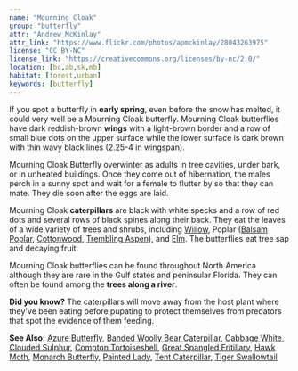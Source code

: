 ```yaml
---
name: "Mourning Cloak"
group: "butterfly"
attr: "Andrew McKinlay"
attr_link: "https://www.flickr.com/photos/apmckinlay/28043263975"
license: "CC BY-NC"
license_link: "https://creativecommons.org/licenses/by-nc/2.0/"
location: [bc,ab,sk,mb]
habitat: [forest,urban]
keywords: [butterfly]
---
```

If you spot a butterfly in **early spring**, even before the snow has melted, it could very well be a Mourning Cloak butterfly. Mourning Cloak butterflies have dark reddish-brown **wings** with a light-brown border and a row of small blue dots on the upper surface while the lower surface is dark brown with thin wavy black lines (2.25-4 in wingspan).

Mourning Cloak Butterfly overwinter as adults in tree cavities, under bark, or in unheated buildings. Once they come out of hibernation, the males perch in a sunny spot and wait for a female to flutter by so that they can mate. They die soon after the eggs are laid.

Mourning Cloak **caterpillars** are black with white specks and a row of red dots and several rows of black spines along their back. They eat the leaves of a wide variety of trees and shrubs, including [Willow](/trees/willow/), Poplar ([Balsam Poplar](/trees/balpop/), [Cottonwood](/trees/cotton/), [Trembling Aspen](/trees/tremasp/)), and [Elm](/trees/elm/). The butterflies eat tree sap and decaying fruit.

Mourning Cloak butterflies can be found throughout North America although they are rare in the Gulf states and peninsular Florida. They can often be found among the **trees along a river**.

**Did you know?** The caterpillars will move away from the host plant where they've been eating before pupating to protect themselves from predators that spot the evidence of them feeding.

<!-- generated, do not edit -->
**See Also:**
[Azure Butterfly](/insects/azurebut/),
[Banded Woolly Bear Caterpillar](/insects/bandwb/),
[Cabbage White](/insects/cabbgwht/),
[Clouded Sulphur](/insects/cloudsulf/),
[Compton Tortoiseshell](/insects/comptort/),
[Great Spangled Fritillary](/insects/greatfrit/),
[Hawk Moth](/insects/hawkmoth/),
[Monarch Butterfly](/insects/monarch/),
[Painted Lady](/insects/paintbut/),
[Tent Caterpillar](/insects/tentcat/),
[Tiger Swallowtail](/insects/tigerbut/)
